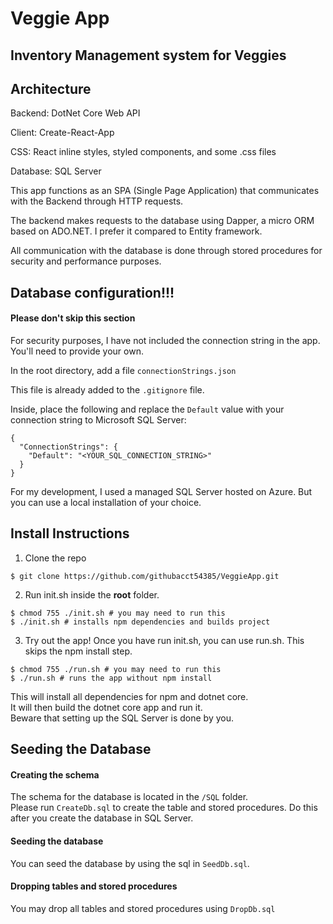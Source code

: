 # Veggie App

## Inventory Management system for Veggies

## Architecture

Backend: DotNet Core Web API

Client: Create-React-App

CSS: React inline styles, styled components, and some .css files

Database: SQL Server

This app functions as an SPA (Single Page Application) that communicates with the Backend through HTTP requests.

The backend makes requests to the database using Dapper, a micro ORM based on ADO<span></span>.NET. I prefer it compared to Entity framework.

All communication with the database is done through stored procedures for security and performance purposes.

## Database configuration!!!

#### Please don't skip this section

For security purposes, I have not included the connection string in the app. You'll need to provide your own.

In the root directory, add a file `connectionStrings.json`

This file is already added to the `.gitignore` file.

Inside, place the following and replace the `Default` value with your connection string to Microsoft SQL Server:

```
{
  "ConnectionStrings": {
    "Default": "<YOUR_SQL_CONNECTION_STRING>"
  }
}

```

For my development, I used a managed SQL Server hosted on Azure. But you can use a local installation of your choice.

## Install Instructions

1. Clone the repo

```
$ git clone https://github.com/githubacct54385/VeggieApp.git
```

2. Run init<span></span>.sh inside the **root** folder.

```
$ chmod 755 ./init.sh # you may need to run this
$ ./init.sh # installs npm dependencies and builds project
```

3. Try out the app!
   Once you have run init<span>.sh</span>, you can use run<span>.sh</span>. This skips the npm install step.

```
$ chmod 755 ./run.sh # you may need to run this
$ ./run.sh # runs the app without npm install
```

This will install all dependencies for npm and dotnet core.  
It will then build the dotnet core app and run it.  
Beware that setting up the SQL Server is done by you.

## Seeding the Database

#### Creating the schema

The schema for the database is located in the `/SQL` folder.  
Please run `CreateDb.sql` to create the table and stored procedures. Do this after you create the database in SQL Server.

#### Seeding the database

You can seed the database by using the sql in `SeedDb.sql`.

#### Dropping tables and stored procedures

You may drop all tables and stored procedures using `DropDb.sql`
